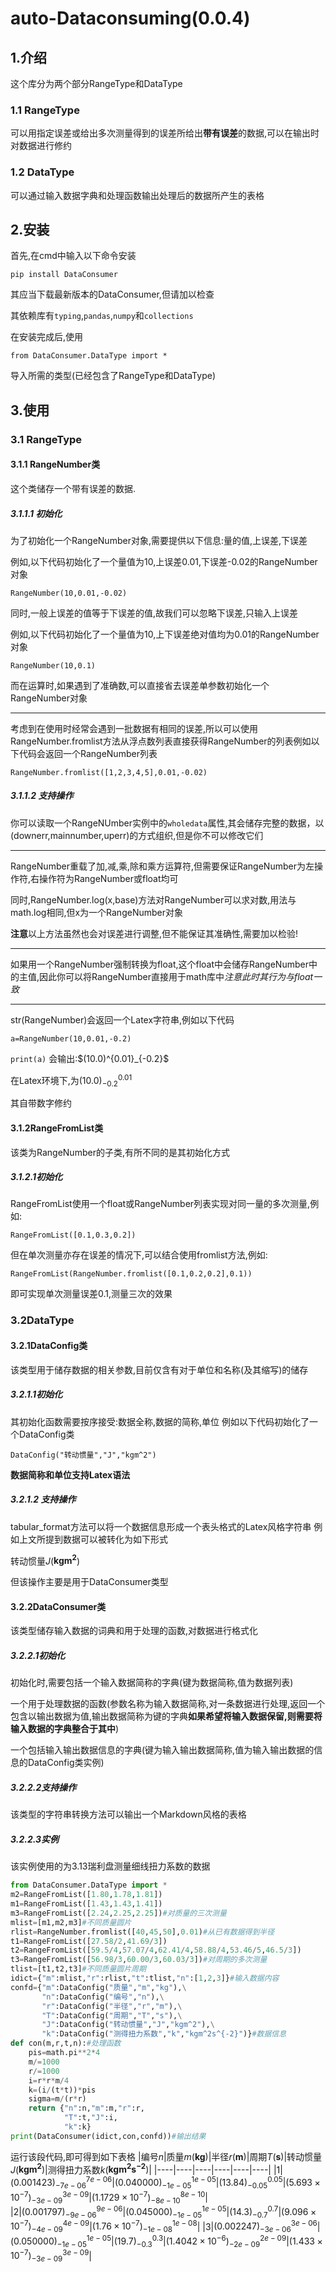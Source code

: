 # auto-Dataconsuming(0.0.4)
## 1.介绍
这个库分为两个部分RangeType和DataType
### 1.1 RangeType
可以用指定误差或给出多次测量得到的误差所给出**带有误差**的数据,可以在输出时对数据进行修约
### 1.2 DataType
可以通过输入数据字典和处理函数输出处理后的数据所产生的表格
## 2.安装
首先,在cmd中输入以下命令安装

`pip install DataConsumer`

其应当下载最新版本的DataConsumer,但请加以检查

其依赖库有`typing`,`pandas`,`numpy`和`collections`

在安装完成后,使用

`from DataConsumer.DataType import *`

导入所需的类型(已经包含了RangeType和DataType)
## 3.使用
### 3.1 RangeType
#### 3.1.1 RangeNumber类
这个类储存一个带有误差的数据.
##### 3.1.1.1 初始化
为了初始化一个RangeNumber对象,需要提供以下信息:量的值,上误差,下误差

例如,以下代码初始化了一个量值为10,上误差0.01,下误差-0.02的RangeNumber对象

`RangeNumber(10,0.01,-0.02)`

同时,一般上误差的值等于下误差的值,故我们可以忽略下误差,只输入上误差

例如,以下代码初始化了一个量值为10,上下误差绝对值均为0.01的RangeNumber对象

`RangeNumber(10,0.1)`

而在运算时,如果遇到了准确数,可以直接省去误差单参数初始化一个RangeNumber对象

----------
考虑到在使用时经常会遇到一批数据有相同的误差,所以可以使用RangeNumber.fromlist方法从浮点数列表直接获得RangeNumber的列表例如以下代码会返回一个RangeNumber列表

`RangeNumber.fromlist([1,2,3,4,5],0.01,-0.02)`

##### 3.1.1.2 支持操作
你可以读取一个RangeNUmber实例中的`wholedata`属性,其会储存完整的数据，以(downerr,mainnumber,uperr)的方式组织,但是你不可以修改它们

-----------
RangeNumber重载了加,减,乘,除和乘方运算符,但需要保证RangeNumber为左操作符,右操作符为RangeNumber或float均可

同时,RangeNumber.log(x,base)方法对RangeNumber可以求对数,用法与math.log相同,但x为一个RangeNumber对象

**注意**以上方法虽然也会对误差进行调整,但不能保证其准确性,需要加以检验!

-----------
如果用一个RangeNumber强制转换为float,这个float中会储存RangeNumber中的主值,因此你可以将RangeNumber直接用于math库中*注意此时其行为与float一致*

-----------
str(RangeNumber)会返回一个Latex字符串,例如以下代码

`a=RangeNumber(10,0.01,-0.2)`

`print(a)`
会输出:\$(10.0)^{0.01}_{-0.2}$

在Latex环境下,为$(10.0)^{0.01}_{-0.2}$

其自带数字修约
#### 3.1.2RangeFromList类
该类为RangeNumber的子类,有所不同的是其初始化方式
##### 3.1.2.1初始化
RangeFromList使用一个float或RangeNumber列表实现对同一量的多次测量,例如:

`RangeFromList([0.1,0.3,0.2])`

但在单次测量亦存在误差的情况下,可以结合使用fromlist方法,例如:

`RangeFromList(RangeNumber.fromlist([0.1,0.2,0.2],0.1))`

即可实现单次测量误差0.1,测量三次的效果

### 3.2DataType
#### 3.2.1DataConfig类
该类型用于储存数据的相关参数,目前仅含有对于单位和名称(及其缩写)的储存
##### 3.2.1.1初始化
其初始化函数需要按序接受:数据全称,数据的简称,单位 例如以下代码初始化了一个DataConfig类

`DataConfig("转动惯量","J","kgm^2")`

**数据简称和单位支持Latex语法**
##### 3.2.1.2 支持操作
tabular_format方法可以将一个数据信息形成一个表头格式的Latex风格字符串
例如上文所提到数据可以被转化为如下形式

转动惯量$J$($\mathbf{kgm^2}$)

但该操作主要是用于DataConsumer类型

#### 3.2.2DataConsumer类
该类型储存输入数据的词典和用于处理的函数,对数据进行格式化
##### 3.2.2.1初始化
初始化时,需要包括一个输入数据简称的字典(键为数据简称,值为数据列表)

一个用于处理数据的函数(参数名称为输入数据简称,对一条数据进行处理,返回一个包含以输出数据为值,输出数据简称为键的字典**如果希望将输入数据保留,则需要将输入数据的字典整合于其中**)

一个包括输入输出数据信息的字典(键为输入输出数据简称,值为输入输出数据的信息的DataConfig类实例)

##### 3.2.2.2支持操作
该类型的字符串转换方法可以输出一个Markdown风格的表格

##### 3.2.2.3实例
该实例使用的为3.13瑞利盘测量细线扭力系数的数据
```python
from DataConsumer.DataType import *
m2=RangeFromList([1.80,1.78,1.81])
m1=RangeFromList([1.43,1.43,1.41])
m3=RangeFromList([2.24,2.25,2.25])#对质量的三次测量
mlist=[m1,m2,m3]#不同质量圆片
rlist=RangeNumber.fromlist([40,45,50],0.01)#从已有数据得到半径
t1=RangeFromList([27.58/2,41.69/3])
t2=RangeFromList([59.5/4,57.07/4,62.41/4,58.88/4,53.46/5,46.5/3])
t3=RangeFromList([56.98/3,60.00/3,60.03/3])#对周期的多次测量
tlist=[t1,t2,t3]#不同质量圆片周期
idict={"m":mlist,"r":rlist,"t":tlist,"n":[1,2,3]}#输入数据内容
confd={"m":DataConfig("质量","m","kg"),\
       "n":DataConfig("编号","n"),\
       "r":DataConfig("半径","r","m"),\
       "T":DataConfig("周期","T","s"),\
       "J":DataConfig("转动惯量","J","kgm^2"),\
       "k":DataConfig("测得扭力系数","k","kgm^2s^{-2}")}#数据信息
def con(m,r,t,n):#处理函数
    pis=math.pi**2*4
    m/=1000
    r/=1000
    i=r*r*m/4
    k=(i/(t*t))*pis
    sigma=m/(r*r)
    return {"n":n,"m":m,"r":r,
            "T":t,"J":i,
            "k":k}
print(DataConsumer(idict,con,confd))#输出结果
```
运行该段代码,即可得到如下表格
|编号$n$|质量$m$($\mathbf{kg}$)|半径$r$($\mathbf{m}$)|周期$T$($\mathbf{s}$)|转动惯量$J$($\mathbf{kgm^2}$)|测得扭力系数$k$($\mathbf{kgm^2s^{-2}}$)|
|----|----|----|----|----|----|
|1|$(0.001423)^{7e-06}_{-7e-06}$|$(0.040000)^{1e-05}_{-1e-05}$|$(13.84)^{0.05}_{-0.05}$|$(5.693\times 10^{ -7 })^{3e-09}_{-3e-09}$|$(1.1729\times 10^{ -7 })^{8e-10}_{-8e-10}$|        
|2|$(0.001797)^{9e-06}_{-9e-06}$|$(0.045000)^{1e-05}_{-1e-05}$|$(14.3)^{0.7}_{-0.7}$|$(9.096\times 10^{ -7 })^{4e-09}_{-4e-09}$|$(1.76\times 10^{ -7 })^{1e-08}_{-1e-08}$|
|3|$(0.002247)^{3e-06}_{-3e-06}$|$(0.050000)^{1e-05}_{-1e-05}$|$(19.7)^{0.3}_{-0.3}$|$(1.4042\times 10^{ -6 })^{2e-09}_{-2e-09}$|$(1.433\times 10^{ -7 })^{3e-09}_{-3e-09}$|




